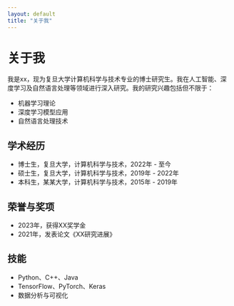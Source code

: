 ```yaml
---
layout: default
title: "关于我"
---
```


# 关于我

我是xx，现为复旦大学计算机科学与技术专业的博士研究生。我在人工智能、深度学习及自然语言处理等领域进行深入研究。我的研究兴趣包括但不限于：

- 机器学习理论
- 深度学习模型应用
- 自然语言处理技术

## 学术经历

- 博士生，复旦大学，计算机科学与技术，2022年 - 至今
- 硕士生，复旦大学，计算机科学与技术，2019年 - 2022年
- 本科生，某某大学，计算机科学与技术，2015年 - 2019年

## 荣誉与奖项

- 2023年，获得XX奖学金
- 2021年，发表论文《XX研究进展》

## 技能

- Python、C++、Java
- TensorFlow、PyTorch、Keras
- 数据分析与可视化
